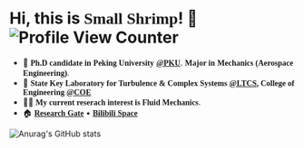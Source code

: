 # Hi, this is <font face="Comic Sans MS"><b>Small Shrimp</b></font>! :wave: ![Profile View Counter](https://komarev.com/ghpvc/?username=pkufzh)

<!-- Introduction -->

- :school:  <font face="Cambria"><b>Ph.D candidate in</b></font> <font face="Comic Sans MS"><b>Peking University</b></font> [<font face="Comic Sans MS"><b>@PKU</b></font>](https://www.pku.edu.cn/). <font face="Cambria"><b>Major in</b></font> <font face="Comic Sans MS"><b>Mechanics (Aerospace Engineering)</b></font>.
- :office:  <font face="Cambria"><b>State Key Laboratory for Turbulence & Complex Systems [<font face="Comic Sans MS"><b>@LTCS</b></font>](https://ltcs.pku.edu.cn/), College of Engineering [<font face="Comic Sans MS"><b>@COE</b></font>](https://www.coe.pku.edu.cn/)</b></font>
- :man_scientist: <font face="Cambria"><b> My current reserach interest is </b></font><font face="Comic Sans MS"><b>Fluid Mechanics</b></font>.
- :house:  [<font face="Comic Sans MS"><b>Research Gate</b></font>](https://www.researchgate.net/profile/Zhenghao-Feng)  • [<font face="Comic Sans MS"><b>Bilibili Space</b></font>](https://space.bilibili.com/167343763)

<!-- Github Stats -->

![Anurag's GitHub stats](https://github-readme-stats.vercel.app/api?username=pkufzh&show_icons=true)

